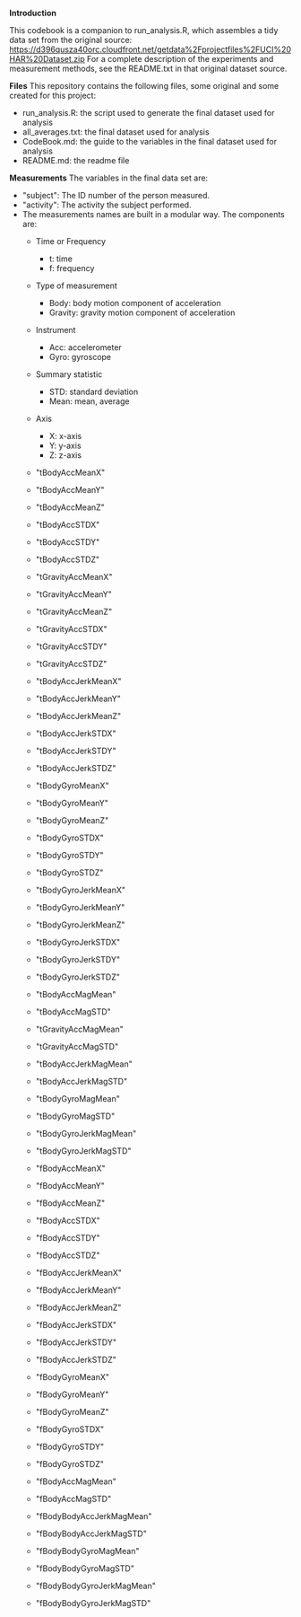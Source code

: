 **Introduction**

This codebook is a companion to run_analysis.R, which assembles a tidy data set from the original source:
https://d396qusza40orc.cloudfront.net/getdata%2Fprojectfiles%2FUCI%20HAR%20Dataset.zip 
For a complete description of the experiments and measurement methods, see the README.txt in that original dataset source.

**Files**
This repository contains the following files, some original and some created for this project:
* run_analysis.R: the script used to generate the final dataset used for analysis
* all_averages.txt: the final dataset used for analysis
* CodeBook.md: the guide to the variables in the final dataset used for analysis
* README.md: the readme file

**Measurements**
The variables in the final data set are:
* "subject": The ID number of the person measured.                 
* "activity": The activity the subject performed.
* The measurements names are built in a modular way. The components are:
	* Time or Frequency
		* t: time
		* f: frequency
	* Type of measurement
		* Body: body motion component of acceleration
		* Gravity: gravity motion component of acceleration
	* Instrument
		* Acc: accelerometer
		* Gyro: gyroscope
	* Summary statistic
		* STD: standard deviation
		* Mean: mean, average
	* Axis
		* X: x-axis
		* Y: y-axis
		* Z: z-axis

	* "tBodyAccMeanX"
	* "tBodyAccMeanY"           
	* "tBodyAccMeanZ"            
	* "tBodyAccSTDX"            
	* "tBodyAccSTDY"             
	* "tBodyAccSTDZ"            
	* "tGravityAccMeanX"         
	* "tGravityAccMeanY"        
	* "tGravityAccMeanZ"         
	* "tGravityAccSTDX"         
	* "tGravityAccSTDY"          
	* "tGravityAccSTDZ"         
	* "tBodyAccJerkMeanX"        
	* "tBodyAccJerkMeanY"       
	* "tBodyAccJerkMeanZ"        
	* "tBodyAccJerkSTDX"        
	* "tBodyAccJerkSTDY"         
	* "tBodyAccJerkSTDZ"        
	* "tBodyGyroMeanX"           
	* "tBodyGyroMeanY"          
	* "tBodyGyroMeanZ"           
	* "tBodyGyroSTDX"           
	* "tBodyGyroSTDY"           
	* "tBodyGyroSTDZ"          
	* "tBodyGyroJerkMeanX"      
	* "tBodyGyroJerkMeanY"     
	* "tBodyGyroJerkMeanZ"      
	* "tBodyGyroJerkSTDX"      
	* "tBodyGyroJerkSTDY"       
	* "tBodyGyroJerkSTDZ"      
	* "tBodyAccMagMean"         
	* "tBodyAccMagSTD"         
	* "tGravityAccMagMean"      
	* "tGravityAccMagSTD"      
	* "tBodyAccJerkMagMean"     
	* "tBodyAccJerkMagSTD"     
	* "tBodyGyroMagMean"        
	* "tBodyGyroMagSTD"        
	* "tBodyGyroJerkMagMean"    
	* "tBodyGyroJerkMagSTD"    
	* "fBodyAccMeanX"           
	* "fBodyAccMeanY"          
	* "fBodyAccMeanZ"           
	* "fBodyAccSTDX"           
	* "fBodyAccSTDY"            
	* "fBodyAccSTDZ"           
	* "fBodyAccJerkMeanX"       
	* "fBodyAccJerkMeanY"      
	* "fBodyAccJerkMeanZ"       
	* "fBodyAccJerkSTDX"       
	* "fBodyAccJerkSTDY"        
	* "fBodyAccJerkSTDZ"       
	* "fBodyGyroMeanX"          
	* "fBodyGyroMeanY"         
	* "fBodyGyroMeanZ"          
	* "fBodyGyroSTDX"          
	* "fBodyGyroSTDY"           
	* "fBodyGyroSTDZ"          
	* "fBodyAccMagMean"         
	* "fBodyAccMagSTD"         
	* "fBodyBodyAccJerkMagMean" 
	* "fBodyBodyAccJerkMagSTD"
	* "fBodyBodyGyroMagMean"   
	* "fBodyBodyGyroMagSTD"   
	* "fBodyBodyGyroJerkMagMean"
	* "fBodyBodyGyroJerkMagSTD"


